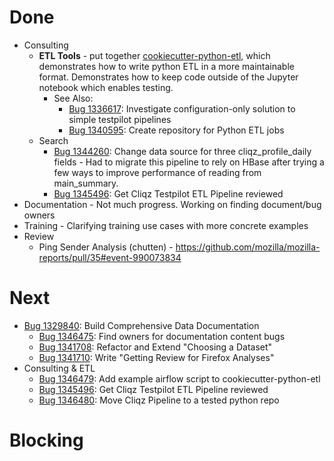 # Done

* Consulting
  * **ETL Tools** - put together [cookiecutter-python-etl](https://github.com/harterrt/cookiecutter-python-etl),
    which demonstrates how to write python ETL in a more maintainable format.
    Demonstrates how to keep code outside of the Jupyter notebook which enables testing.
    * See Also:
      * [Bug 1336617](http://bugzil.la/1336617): Investigate configuration-only solution to simple testpilot pipelines
      * [Bug 1340595](http://bugzil.la/1340595): Create repository for Python ETL jobs
  * Search
    * [Bug 1344260](http://bugzil.la/1344260): Change data source for three cliqz_profile_daily fields - 
      Had to migrate this pipeline to rely on HBase after trying a few ways to
      improve performance of reading from main_summary.
    * [Bug 1345496](http://bugzil.la/1345496): Get Cliqz Testpilot ETL Pipeline reviewed
* Documentation - Not much progress. Working on finding document/bug owners
* Training - Clarifying training use cases with more concrete examples
* Review
  * Ping Sender Analysis (chutten) - https://github.com/mozilla/mozilla-reports/pull/35#event-990073834

# Next

* [Bug 1329840](http://bugzil.la/1329840): Build Comprehensive Data Documentation
  * [Bug 1346475](http://bugzil.la/1346475): Find owners for documentation content bugs
  * [Bug 1341708](http://bugzil.la/1341708): Refactor and Extend "Choosing a Dataset"
  * [Bug 1341710](http://bugzil.la/1341710): Write "Getting Review for Firefox Analyses"
* Consulting & ETL
  * [Bug 1346479](http://bugzil.la/1346479): Add example airflow script to cookiecutter-python-etl
  * [Bug 1345496](http://bugzil.la/1345496): Get Cliqz Testpilot ETL Pipeline reviewed
  * [Bug 1346480](http://bugzil.la/1346480): Move Cliqz Pipeline to a tested python repo

# Blocking



